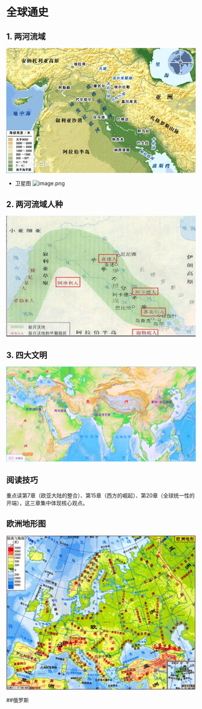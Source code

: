 # 全球通史

## 1. 两河流域

![两河流域.png](assets/两河流域.png)

- 卫星图
  ![image.png](assets/两河流域卫星图.png)

## 2. 两河流域人种

![image.png](assets/image.png?t=1746606510842)

## 3. 四大文明

![image.png](assets/四大文明.png)

## 阅读技巧

重点读第7章（欧亚大陆的整合）、第15章（西方的崛起）、第20章（全球统一性的开端），这三章集中体现核心观点。

## 欧洲地形图

![image.png](assets/欧洲地形图.png)

##俄罗斯


